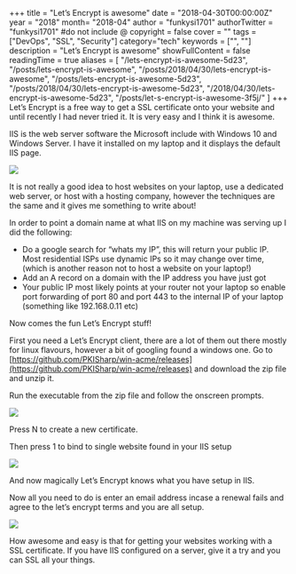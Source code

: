 +++
title = "Let’s Encrypt is awesome"
date = "2018-04-30T00:00:00Z"
year = "2018"
month= "2018-04"
author = "funkysi1701"
authorTwitter = "funkysi1701" #do not include @
copyright = false
cover = ""
tags = ["DevOps", "SSL", "Security"]
category="tech"
keywords = ["", ""]
description = "Let’s Encrypt is awesome"
showFullContent = false
readingTime = true
aliases = [
    "/lets-encrypt-is-awesome-5d23",
    "/posts/lets-encrypt-is-awesome",
    "/posts/2018/04/30/lets-encrypt-is-awesome",
    "/posts/lets-encrypt-is-awesome-5d23",
    "/posts/2018/04/30/lets-encrypt-is-awesome-5d23",
    "/2018/04/30/lets-encrypt-is-awesome-5d23",
    "/posts/let-s-encrypt-is-awesome-3f5j/"
]
+++
Let’s Encrypt is a free way to get a SSL certificate onto your website and until recently I had never tried it. It is very easy and I think it is awesome.

IIS is the web server software the Microsoft include with Windows 10 and Windows Server. I have it installed on my laptop and it displays the default IIS page.

![](/images/2018/iis.jpg)

It is not really a good idea to host websites on your laptop, use a dedicated web server, or host with a hosting company, however the techniques are the same and it gives me something to write about!

In order to point a domain name at what IIS on my machine was serving up I did the following:

- Do a google search for “whats my IP”, this will return your public IP. Most residential ISPs use dynamic IPs so it may change over time, (which is another reason not to host a website on your laptop!)
- Add an A record on a domain with the IP address you have just got
- Your public IP most likely points at your router not your laptop so enable port forwarding of port 80 and port 443 to the internal IP of your laptop (something like 192.168.0.11 etc)

Now comes the fun Let’s Encrypt stuff!

First you need a Let’s Encrypt client, there are a lot of them out there mostly for linux flavours, however a bit of googling found a windows one. Go to [https://github.com/PKISharp/win-acme/releases](https://github.com/PKISharp/win-acme/releases) and download the zip file and unzip it.

Run the executable from the zip file and follow the onscreen prompts.

![](/images/2018/letsencrypt.jpg)

Press N to create a new certificate.

Then press 1 to bind to single website found in your IIS setup

![](/images/2018/letsencrypt2.jpg)

And now magically Let’s Encrypt knows what you have setup in IIS.

Now all you need to do is enter an email address incase a renewal fails and agree to the let’s encrypt terms and you are all setup.

![](/images/2018/letsencrypt3.jpg)

How awesome and easy is that for getting your websites working with a SSL certificate. If you have IIS configured on a server, give it a try and you can SSL all your things.